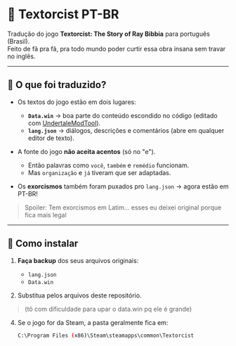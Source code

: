 # 🎃 Textorcist PT-BR

Tradução do jogo **Textorcist: The Story of Ray Bibbia** para português (Brasil).  
Feito de fã pra fã, pra todo mundo poder curtir essa obra insana sem travar no inglês.  

---

## 🔎 O que foi traduzido?

- Os textos do jogo estão em dois lugares:
  - **`Data.win`** → boa parte do conteúdo escondido no código (editado com [UndertaleModTool](https://github.com/krzys-h/UndertaleModTool)).  
  - **`lang.json`** → diálogos, descrições e comentários (abre em qualquer editor de texto).  

- A fonte do jogo **não aceita acentos** (só no "e").  
  - Então palavras como `você`, `também` e `remédio` funcionam.  
  - Mas `organização` e `já` tiveram que ser adaptadas.  

- Os **exorcismos** também foram puxados pro `lang.json` → agora estão em PT-BR!  

> Spoiler: Tem exorcismos em Latim... esses eu deixei original porque fica mais legal

---

## 🚀 Como instalar

1. **Faça backup** dos seus arquivos originais:  
   - `lang.json`  
   - `Data.win`  

2. Substitua pelos arquivos deste repositório.
> (tô com dificuldade para upar o data.win pq ele é grande)

4. Se o jogo for da Steam, a pasta geralmente fica em:  
   ```bash
   C:\Program Files (x86)\Steam\steamapps\common\Textorcist
